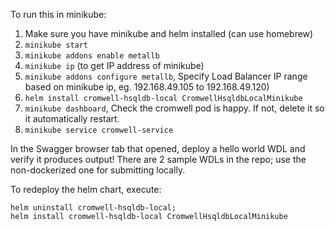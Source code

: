 To run this in minikube:

1. Make sure you have minikube and helm installed (can use homebrew)
2. `minikube start`
3. `minikube addons enable metallb `
4. `minikube ip` (to get IP address of minikube)
5. `minikube addons configure metallb`, Specify Load Balancer IP range based on minikube ip, eg. 192.168.49.105 to  192.168.49.120)
6. `helm install cromwell-hsqldb-local CromwellHsqldbLocalMinikube` 
7. `minikube dashboard`, Check the cromwell pod is happy. If not, delete it so it automatically restart. 
8. `minikube service cromwell-service`

In the Swagger browser tab that opened, deploy a hello world WDL and verify it produces output! There are 2 sample WDLs
in the repo; use the non-dockerized one for submitting locally.

To redeploy the helm chart, execute:
```
helm uninstall cromwell-hsqldb-local;
helm install cromwell-hsqldb-local CromwellHsqldbLocalMinikube
```
